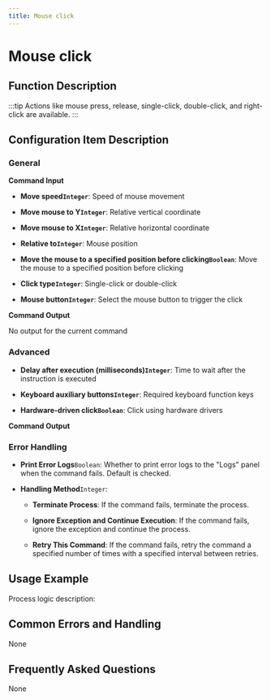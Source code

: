 ```yaml
---
title: Mouse click
---
```


# Mouse click

## Function Description

:::tip 
Actions like mouse press, release, single-click, double-click, and right-click are available.
:::

## Configuration Item Description

### General

**Command Input**

- **Move speed`Integer`**: Speed of mouse movement

- **Move mouse to Y`Integer`**: Relative vertical coordinate

- **Move mouse to X`Integer`**: Relative horizontal coordinate

- **Relative to`Integer`**: Mouse position

- **Move the mouse to a specified position before clicking`Boolean`**: Move the mouse to a specified position before clicking

- **Click type`Integer`**: Single-click or double-click

- **Mouse button`Integer`**: Select the mouse button to trigger the click


**Command Output**

No output for the current command

### Advanced

- **Delay after execution (milliseconds)`Integer`**: Time to wait after the instruction is executed

- **Keyboard auxiliary buttons`Integer`**: Required keyboard function keys

- **Hardware-driven click`Boolean`**: Click using hardware drivers


**Command Output**

### Error Handling

- **Print Error Logs**`Boolean`: Whether to print error logs to the "Logs" panel when the command fails. Default is checked. 

- **Handling Method**`Integer`:

    - **Terminate Process**: If the command fails, terminate the process.

    - **Ignore Exception and Continue Execution**: If the command fails, ignore the exception and continue the process.

    - **Retry This Command**: If the command fails, retry the command a specified number of times with a specified interval between retries.

## Usage Example

Process logic description:

## Common Errors and Handling

None

## Frequently Asked Questions

None

